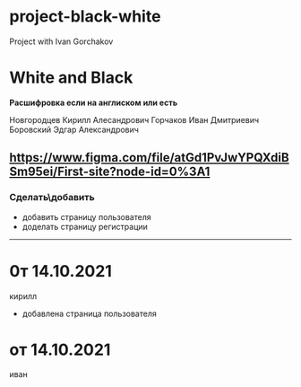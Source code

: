 # project-black-white
 Project with Ivan Gorchakov


# White and Black
**Расшифровка если на англиском или есть**

Новгородцев Кирилл Алесандрович
Горчаков Иван Дмитриевич
Боровский Эдгар Александрович 

https://www.figma.com/file/atGd1PvJwYPQXdiBSm95ei/First-site?node-id=0%3A1
---

### Сделать\добавить

- добавить страницу пользователя
- доделать страницу регистрации 

---

# 0т 14.10.2021
  кирилл
- добавлена страница пользователя

# от 14.10.2021
 иван